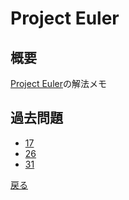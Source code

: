 # Project Euler
## 概要
[Project Euler](https://projecteuler.net/)の解法メモ

## 過去問題
- [17](/project_euler/17)
- [26](/project_euler/26)
- [31](/project_euler/31)

[戻る](/)
